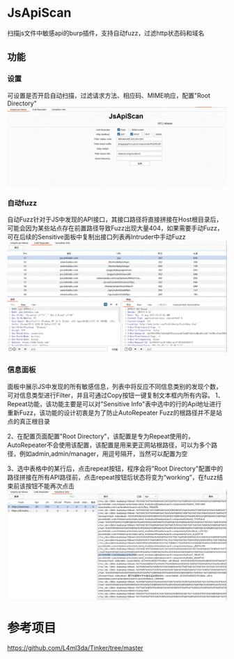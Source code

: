 # JsApiScan
扫描js文件中敏感api的burp插件，支持自动fuzz，过滤http状态码和域名
## 功能
### 设置
可设置是否开启自动扫描，过滤请求方法、相应码、MIME响应，配置"Root Directory"
![](https://github.com/sulab999/JsApiScan/blob/main/pic/1.png )
### 自动fuzz
自动Fuzz针对于JS中发现的API接口，其接口路径将直接拼接在Host根目录后，可能会因为某些站点存在前置路径导致Fuzz出现大量404，如果需要手动Fuzz，可在后续的Sensitive面板中复制出接口列表再Intruder中手动Fuzz
![](https://github.com/sulab999/JsApiScan/blob/main/pic/2.png )
### 信息面板
面板中展示JS中发现的所有敏感信息，列表中将反应不同信息类别的发现个数，可对信息类型进行Filter，并且可通过Copy按钮一键复制文本框内所有内容。
1、Repeat功能，该功能主要是可以对"Sensitive Info"表中选中的行的Api地址进行重新Fuzz，该功能的设计初衷是为了防止AutoRepeater Fuzz的根路径并不是站点的真正根目录

2、在配置页面配置"Root Directory"，该配置是专为Repeat使用的，AutoRepeater不会使用该配置，该配置是用来更正网站根路径，可以为多个路径，例如admin,admin/manager，用逗号隔开，当然可以配置为空

3、选中表格中的某行后，点击repeat按钮，程序会将"Root Directory"配置中的路径拼接在所有API路径前，点击repeat按钮后状态将变为“working”，在fuzz结束前该按钮不能再次点击
![](https://github.com/sulab999/JsApiScan/blob/main/pic/3.png )
# 参考项目  
https://github.com/L4ml3da/Tinker/tree/master
